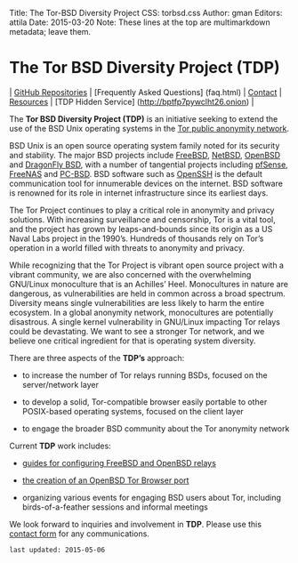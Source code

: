 Title: The Tor-BSD Diversity Project
CSS: torbsd.css
Author: gman
Editors: attila
Date: 2015-03-20
Note: These lines at the top are multimarkdown metadata; leave them.

# The Tor BSD Diversity Project (TDP) #

| [GitHub Repositories](https://github.com/torbsd) | [Frequently Asked Questions] (faq.html) |  [Contact](contact.html) | [Resources](resources.html) | [TDP Hidden Service] (http://bptfp7pywclht26.onion) |

The __Tor BSD Diversity Project (TDP)__ is an initiative seeking to extend
the use of the BSD Unix operating systems in the
[Tor public anonymity network](https://www.torproject.org).

BSD Unix is an open source operating system family noted for its
security and stability. The major BSD projects include
[FreeBSD](https://www.freebsd.org), [NetBSD](https://www.netbsd.org), 
[OpenBSD](http://www.openbsd.org) and [DragonFly BSD](http://www.dragonflybsd.org), with a number of tangential projects including [pfSense](https://www.pfsense.org), [FreeNAS](https://www.freenas.org) and [PC-BSD](https://www.pcbsd.org). BSD software such as [OpenSSH](http://www.openssh.com) is the default communication tool for innumerable devices on the internet. BSD software is renowned for its role in internet infrastructure since its earliest days.

The Tor Project continues to play a critical role in anonymity and privacy
solutions. With increasing surveillance and censorship, Tor is a
vital tool, and the project has grown by leaps-and-bounds since its
origin as a US Naval Labs project in the 1990’s. Hundreds of thousands rely on Tor’s operation in a world filled with threats to anonymity
and privacy.

While recognizing that the Tor Project is vibrant open source project
with a vibrant community, we are also concerned with the overwhelming GNU/Linux monoculture that is an Achilles’ Heel. Monocultures in nature are dangerous, as vulnerabilities are held in common across a broad spectrum. Diversity
means single vulnerabilities are less likely to harm the entire
ecosystem. In a global anonymity network, monocultures are potentially
disastrous. A single kernel vulnerability in GNU/Linux impacting
Tor relays could be devastating. We want to see a stronger Tor
network, and we believe one critical ingredient for that is operating
system diversity.

There are three aspects of the __TDP’s__ approach:

* to increase the number of Tor relays running BSDs, focused on the server/network layer

* to develop a solid, Tor-compatible browser easily portable to other POSIX-based operating systems, focused on the client layer

* to engage the broader BSD community about the Tor anonymity network

Current __TDP__ work includes:

* [guides for configuring FreeBSD and OpenBSD relays](relay-guides.html)

* [the creation of an OpenBSD Tor Browser port](https://github.com/torbsd/openbsd-ports)

* organizing various events for engaging BSD users about Tor, including birds-of-a-feather sessions and informal meetings

We look forward to inquiries and involvement in __TDP__. Please use this
[contact form](contact.html) for any communications.

`last updated: 2015-05-06`
